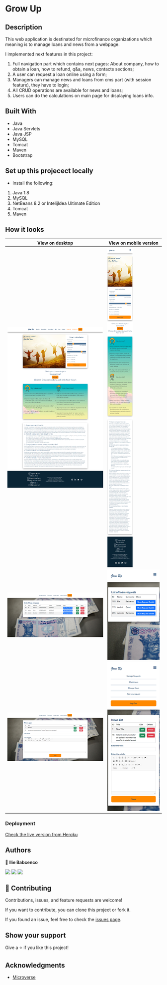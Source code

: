 # Grow Up

## Description

This web application is destinated for microfinance organizations which meaning is to manage loans and news from a webpage. 

I implemented next features in this project: 
1. Full navigation part which contains next pages: About company, how to obtain a loan, how to refund, q&a, news, contacts sections;
2. A user can request a loan online using a form;
3. Managers can manage news and loans from cms part (with session feature), they have to login;
4. All CRUD operations are available for news and loans;
5. Users can do the calculations on main page for displaying loans info.

## Built With

- Java
- Java Servlets
- Java JSP
- MySQL
- Tomcat
- Maven
- Bootstrap

## Set up this projecect locally

- Install the following:

1. Java 1.8
2. MySQL
3. NetBeans 8.2 or IntelijIdea Ultimate Edition
4. Tomcat
5. Maven

## How it looks

| View on desktop      | View on mobile version       |
| ---------------------------- | ---------------------------- |
| ![](assets/1.png) | ![](assets/2.png) |
| ![](assets/3.png) | ![](assets/4.png) |
| ![](assets/5.png) | ![](assets/6.png) |



### Deployment

[Check the live version from Heroku](http://grow-up-project.herokuapp.com/)

## Authors

👤 **Ilie Babcenco**

[![](https://img.shields.io/badge/GitHub-100000?style=for-the-badge&logo=github&logoColor=white)](https://github.com/iliebabcenco) [![](https://img.shields.io/badge/LinkedIn-0077B5?style=for-the-badge&logo=linkedin&logoColor=white)](https://www.linkedin.com/in/ilie-babcenco-72459a1b1/) [![](https://img.shields.io/badge/Twitter-1DA1F2?style=for-the-badge&logo=twitter&logoColor=white)](https://twitter.com/BabcencoIlie)

## 🤝 Contributing

Contributions, issues, and feature requests are welcome!

If you want to contribute, you can clone this project or fork it.

If you found an issue, feel free to check the [issues page](https://github.com/iliebabcenco/grow-up/issues).

## Show your support

Give a ⭐️ if you like this project!

## Acknowledgments

- [Microverse](https://www.microverse.org/)
